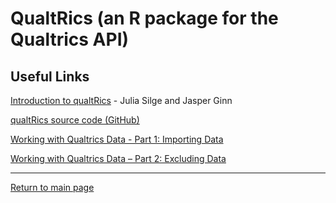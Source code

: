 # QualtRics (an R package for the Qualtrics API)

## Useful Links

[Introduction to qualtRics](https://cran.r-project.org/web/packages/qualtRics/vignettes/qualtRics.html) - Julia Silge and Jasper Ginn

[qualtRics source code (GitHub)](https://github.com/ropensci/qualtRics)

[Working with Qualtrics Data - Part 1: Importing Data](https://www.r-bloggers.com/2022/08/working-with-qualtrics-data-part-1-importing-data/)

[Working with Qualtrics Data – Part 2: Excluding Data](https://www.r-bloggers.com/2022/08/working-with-qualtrics-data-part-2-excluding-data/)

---

[Return to main page](../../)
